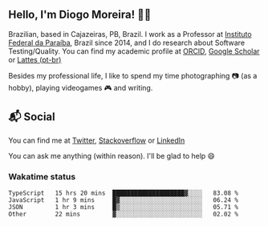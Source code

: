 ## Hello, I'm Diogo Moreira! 👋🏻

Brazilian, based in Cajazeiras, PB, Brazil.
I work as a Professor at [Instituto Federal da Paraíba](https://ifpb.edu.br), Brazil since 2014, and I do research about Software Testing/Quality. You can find my academic profile at [ORCID](https://orcid.org/0000-0003-1803-6565), [Google Scholar](https://scholar.google.com.br/citations?hl=pt-BR&user=DlSdlvEAAAAJ) or [Lattes (pt-br)](http://buscatextual.cnpq.br/buscatextual/visualizacv.do?id=K4384159A1)

Besides my professional life, I like to spend my time photographing 📷 (as a hobby), playing videogames 🎮 and writing.

## 📬 Social

You can find me at [Twitter](https://twitter.com/diogodmoreira), [Stackoverflow](https://stackoverflow.com/users/1541533/diogo-moreira) or [LinkedIn](https://linkedin.com/in/diogodmoreira)

You can ask me anything (within reason). I'll be glad to help 😄

### Wakatime status

<!--START_SECTION:waka-->

```text
TypeScript   15 hrs 20 mins  ████████████████████▓░░░░   83.08 %
JavaScript   1 hr 9 mins     █▓░░░░░░░░░░░░░░░░░░░░░░░   06.24 %
JSON         1 hr 3 mins     █▒░░░░░░░░░░░░░░░░░░░░░░░   05.71 %
Other        22 mins         ▓░░░░░░░░░░░░░░░░░░░░░░░░   02.02 %
```

<!--END_SECTION:waka-->
